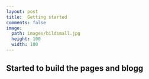 ```yaml
---
layout: post
title:  Getting started
comments: false
image:
  path: images/bildsmall.jpg
  height: 100
  width: 100
---
```


## Started to build the pages and blogg